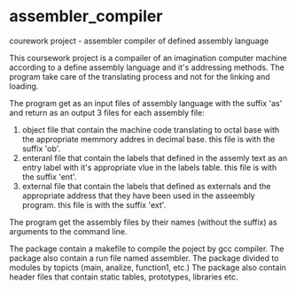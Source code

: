 # assembler_compiler
courework project - assembler compiler of defined assembly language

This coursework project is a compailer of an imagination computer machine according to a define assembly language and it's addressing methods. The program take care of the translating process and not for the linking and loading. 

The program get as an input files of assembly language with the suffix 'as' and return as an output 3 files for each assembly file: 
1. object file that contain the machine code translating to octal base with the appropriate memmory addres in decimal base.
this file is with the suffix 'ob'.
2. enteranl file that contain the labels that defined in the assemly text as an entry label with it's appropriate vlue in the labels table.
this file is with the suffix 'ent'.
3. external file that contain the labels that defined as externals and the appropriate address that they have been used in the asseembly program. this file is with the suffix 'ext'.

The program get the assembly files by their names (without the suffix) as arguments to the command line.

The package contain a makefile to compile the poject by gcc compiler.
The package also contain a run file named assembler.
The package divided to modules by topicts (main, analize, function1, etc.)
The package also contain header files that contain static tables, prototypes, libraries etc.
